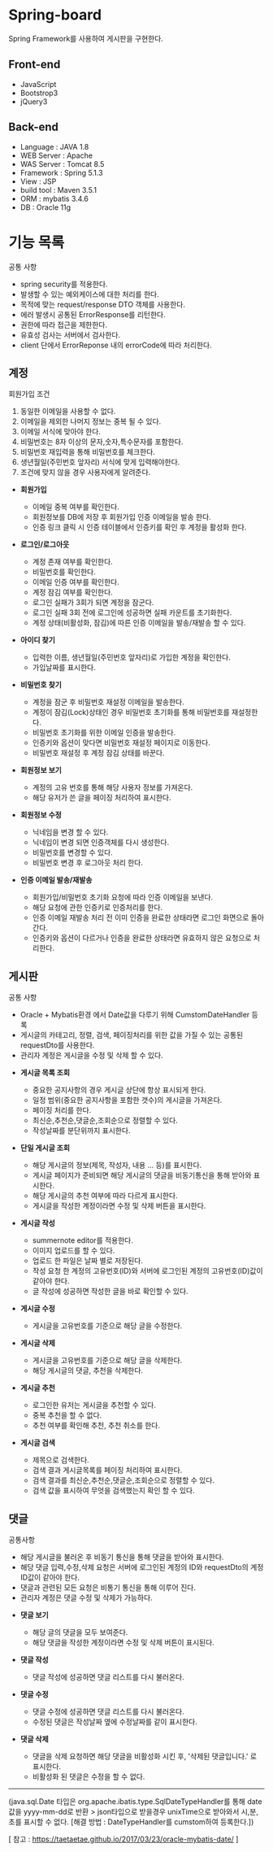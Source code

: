 # Spring-board
Spring Framework를 사용하여 게시판을 구현한다.

## Front-end
* JavaScript
* Bootstrop3
* jQuery3

## Back-end
* Language : JAVA 1.8
* WEB Server : Apache
* WAS Server : Tomcat 8.5
* Framework : Spring 5.1.3
* View : JSP
* build tool : Maven 3.5.1
* ORM : mybatis 3.4.6
* DB : Oracle 11g

# 기능 목록
공통 사항
  - spring security를 적용한다.
  - 발생할 수 있는 예외케이스에 대한 처리를 한다.
  - 목적에 맞는 request/response DTO 객체를 사용한다.
  - 에러 발생시 공통된 ErrorResponse를 리턴한다.
  - 권한에 따라 접근을 제한한다.
  - 유효성 검사는 서버에서 검사한다.
  - client 단에서 ErrorReponse 내의 errorCode에 따라 처리한다.
  
## 계정
회원가입 조건
1. 동일한 이메일을 사용할 수 없다.
2. 이메일을 제외한 나머지 정보는 중복 될 수 있다.
3. 이메일 서식에 맞아야 한다.
4. 비밀번호는 8자 이상의 문자,숫자,특수문자를 포함한다.
5. 비밀번호 재입력을 통해 비밀번호를 체크한다.
6. 생년월일(주민번호 앞자리) 서식에 맞게 입력해야한다.
7. 조건에 맞지 않을 경우 사용자에게 알려준다.


  * **회원가입**
    - 이메일 중복 여부를 확인한다.
    - 회원정보를 DB에 저장 후 회원가입 인증 이메일을 발송 한다.
    - 인증 링크 클릭 시 인증 테이블에서 인증키를 확인 후 계정을 활성화 한다.
  
  * **로그인/로그아웃**
    - 계정 존재 여부를 확인한다.
    - 비밀번호를 확인한다.
    - 이메일 인증 여부를 확인한다.
    - 계정 잠김 여부를 확인한다.
    - 로그인 실패가 3회가 되면 계정을 잠군다.
    - 로그인 실패 3회 전에 로그인에 성공하면 실패 카운트를 초기화한다.
    - 계정 상태(비활성화, 잠김)에 따른 인증 이메일을 발송/재발송 할 수 있다.

  * **아이디 찾기**
    - 입력한 이름, 생년월일(주민번호 앞자리)로 가입한 계정을 확인한다.
    - 가입날짜를 표시한다.
    
  * **비밀번호 찾기**
    - 계정을 잠군 후 비밀번호 재설정 이메일을 발송한다.
    - 계정이 잠김(Lock)상태인 경우 비밀번호 초기화를 통해 비밀번호를 재설정한다.
    - 비밀번호 초기화를 위한 이메일 인증을 발송한다.
    - 인증키와 옵션이 맞다면 비밀번호 재설정 페이지로 이동한다.
    - 비밀번호 재설정 후 계정 잠김 상태를 바꾼다.

  * **회원정보 보기**
    - 계정의 고유 번호를 통해 해당 사용자 정보를 가져온다.
    - 해당 유저가 쓴 글을 페이징 처리하여 표시한다.
  
  * **회원정보 수정**
    - 닉네임을 변경 할 수 있다.
    - 닉네임이 변경 되면 인증객체를 다시 생성한다.
    - 비밀번호를 변경할 수 있다.
    - 비밀번호 변경 후 로그아웃 처리 한다.
    
  * **인증 이메일 발송/재발송**
    - 회원가입/비밀번호 초기화 요청에 따라 인증 이메일을 보낸다.
    - 해당 요청에 관한 인증키로 인증처리를 한다.
    - 인증 이메일 재발송 처리 전 이미 인증을 완료한 상태라면 로그인 화면으로 돌아간다.
    - 인증키와 옵션이 다르거나 인증을 완료한 상태라면 유효하지 않은 요청으로 처리한다. 
    
## 게시판
공통 사항
  - Oracle + Mybatis환경 에서 Date값을 다루기 위해 CumstomDateHandler 등록
  - 게시글의 카테고리, 정렬, 검색, 페이징처리를 위한 값을 가질 수 있는 공통된 requestDto를 사용한다.
  - 관리자 계정은 게시글을 수정 및 삭제 할 수 있다.
  
* **게시글 목록 조회**
    - 중요한 공지사항의 경우 게시글 상단에 항상 표시되게 한다.
    - 일정 범위(중요한 공지사항을 포함한 갯수)의 게시글을 가져온다.
    - 페이징 처리를 한다.
    - 최신순,추천순,댓글순,조회순으로 정렬할 수 있다.
    - 작성날짜를 분단위까지 표시한다.
    
* **단일 게시글 조회**
    - 해당 게시글의 정보(제목, 작성자, 내용 ... 등)를 표시한다.
    - 게시글 페이지가 준비되면 해당 게시글의 댓글을 비동기통신을 통해 받아와 표시한다.
    - 해당 게시글의 추천 여부에 따라 다르게 표시한다.
    - 게시글을 작성한 계정이라면 수정 및 삭제 버튼을 표시한다.
    
* **게시글 작성**
    - summernote editor를 적용한다.
    - 이미지 업로드를 할 수 있다.
    - 업로드 한 파일은 날짜 별로 저장된다.
    - 작성 요청 한 계정의 고유번호(ID)와 서버에 로그인된 계정의 고유번호(ID)값이 같아야 한다.
    - 글 작성에 성공하면 작성한 글을 바로 확인할 수 있다. 
    
* **게시글 수정**
    - 게시글을 고유번호를 기준으로 해당 글을 수정한다.
    
* **게시글 삭제**
    - 게시글을 고유번호를 기준으로 해당 글을 삭제한다.
    - 해당 게시글의 댓글, 추천을 삭제한다.
    
* **게시글 추천**
    - 로그인한 유저는 게시글을 추천할 수 있다.
    - 중복 추천을 할 수 없다.
    - 추천 여부를 확인해 추천, 추천 취소를 한다.
    
* **게시글 검색**
    - 제목으로 검색한다.
    - 검색 결과 게시글목록를 페이징 처리하여 표시한다.
    - 검색 결과를 최신순,추천순,댓글순,조회순으로 정렬할 수 있다.
    - 검색 값을 표시하여 무엇을 검색했는지 확인 할 수 있다.
  

## 댓글 
공통사항
  - 해당 게시글을 불러온 후 비동기 통신을 통해 댓글을 받아와 표시한다.
  - 해당 댓글 입력,수정,삭제 요청은 서버에 로그인된 계정의 ID와 requestDto의 계정 ID값이 같아야 한다.
  - 댓글과 관련된 모든 요청은 비통기 통신을 통해 이루어 진다.
  - 관리자 계정은 댓글 수정 및 삭제가 가능하다.

* **댓글 보기**
  - 해당 글의 댓글을 모두 보여준다.
  - 해당 댓글을 작성한 계정이라면 수정 및 삭제 버튼이 표시된다.

* **댓글 작성**
  - 댓글 작성에 성공하면 댓글 리스트를 다시 불러온다.
  
* **댓글 수정**
  - 댓글 수정에 성공하면 댓글 리스트를 다시 불러온다.
  - 수정된 댓글은 작성날짜 옆에 수정날짜를 같이 표시한다.
  
* **댓글 삭제**
  - 댓글을 삭제 요청하면 해당 댓글을 비활성화 시킨 후, '삭제된 댓글입니다.' 로 표시한다.
  - 비활성화 된 댓글은 수정을 할 수 없다.





--------------
(java.sql.Date 타입은 org.apache.ibatis.type.SqlDateTypeHandler를 통해 date 값을 yyyy-mm-dd로 반환 > json타입으로 받을경우 unixTime으로 받아와서 시,분,초를 표시할 수 없다. [해결 방법 : DateTypeHandler를 cumstom하여 등록한다.])

[ 참고 : https://taetaetae.github.io/2017/03/23/oracle-mybatis-date/ ]
